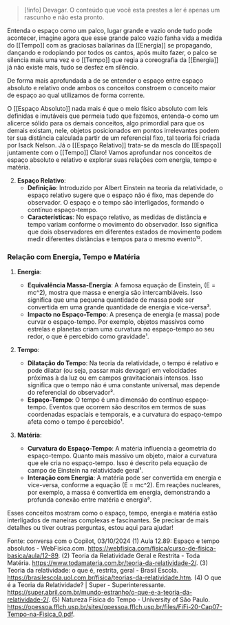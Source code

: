 >[!info] Devagar.
>O conteúdo que você esta prestes a ler é apenas um rascunho e não esta pronto.


Entenda o espaço como um palco, lugar grande e vazio onde tudo pode acontecer, imagine agora que esse grande palco vazio fanha vida a medida do [[Tempo]] com as graciosas bailarinas da [[Energia]] se propagando, dançando e rodopiando por todos os cantos, após muito fazer, o palco se silencia mais uma vez e o [[Tempo]] que regia a coreografia da [[Energia]] já não existe mais, tudo se desfez em silêncio.

De forma mais aprofundada a de se entender o espaço entre espaço absoluto e relativo onde ambos os conceitos constroem o conceito maior de espaço ao qual utilizamos de forma corrente.

O [[Espaço Absoluto]] nada mais é que o meio físico absoluto com leis definidas e imutáveis que permeia tudo que fazemos, entenda-o como um alicerce sólido para os demais conceitos, algo primordial para que os demais existam, nele, objetos posicionados em pontos irrelevantes podem ter sua distância calculada partir de um referencial fixo, tal teoria foi criada por Isack Nelson.
Já o [[Espaço Relativo]] trata-se da mescla do [[Espaço]] juntamente com o [[Tempo]]
Claro! Vamos aprofundar nos conceitos de espaço absoluto e relativo e explorar suas relações com energia, tempo e matéria.

2. **Espaço Relativo**:
   - **Definição**: Introduzido por Albert Einstein na teoria da relatividade, o espaço relativo sugere que o espaço não é fixo, mas depende do observador. O espaço e o tempo são interligados, formando o contínuo espaço-tempo.
   - **Características**: No espaço relativo, as medidas de distância e tempo variam conforme o movimento do observador. Isso significa que dois observadores em diferentes estados de movimento podem medir diferentes distâncias e tempos para o mesmo evento¹².

### Relação com Energia, Tempo e Matéria

1. **Energia**:
   - **Equivalência Massa-Energia**: A famosa equação de Einstein, \(E = mc^2\), mostra que massa e energia são intercambiáveis. Isso significa que uma pequena quantidade de massa pode ser convertida em uma grande quantidade de energia e vice-versa³.
   - **Impacto no Espaço-Tempo**: A presença de energia (e massa) pode curvar o espaço-tempo. Por exemplo, objetos massivos como estrelas e planetas criam uma curvatura no espaço-tempo ao seu redor, o que é percebido como gravidade¹.

2. **Tempo**:
   - **Dilatação do Tempo**: Na teoria da relatividade, o tempo é relativo e pode dilatar (ou seja, passar mais devagar) em velocidades próximas à da luz ou em campos gravitacionais intensos. Isso significa que o tempo não é uma constante universal, mas depende do referencial do observador².
   - **Espaço-Tempo**: O tempo é uma dimensão do contínuo espaço-tempo. Eventos que ocorrem são descritos em termos de suas coordenadas espaciais e temporais, e a curvatura do espaço-tempo afeta como o tempo é percebido¹.

3. **Matéria**:
   - **Curvatura do Espaço-Tempo**: A matéria influencia a geometria do espaço-tempo. Quanto mais massivo um objeto, maior a curvatura que ele cria no espaço-tempo. Isso é descrito pela equação de campo de Einstein na relatividade geral¹.
   - **Interação com Energia**: A matéria pode ser convertida em energia e vice-versa, conforme a equação \(E = mc^2\). Em reações nucleares, por exemplo, a massa é convertida em energia, demonstrando a profunda conexão entre matéria e energia³.

Esses conceitos mostram como o espaço, tempo, energia e matéria estão interligados de maneiras complexas e fascinantes. Se precisar de mais detalhes ou tiver outras perguntas, estou aqui para ajudar!

Fonte: conversa com o Copilot, 03/10/2024
(1) Aula 12.89: Espaço e tempo absolutos - WebFisica.com. https://webfisica.com/fisica/curso-de-fisica-basica/aula/12-89.
(2) Teoria da Relatividade Geral e Restrita - Toda Matéria. https://www.todamateria.com.br/teoria-da-relatividade-2/.
(3) Teoria da relatividade: o que é, restrita, geral - Brasil Escola. https://brasilescola.uol.com.br/fisica/teorias-da-relatividade.htm.
(4) O que é a Teoria da Relatividade? | Super - Superinteressante. https://super.abril.com.br/mundo-estranho/o-que-e-a-teoria-da-relatividade-2/.
(5) Natureza Física do Tempo - University of São Paulo. https://opessoa.fflch.usp.br/sites/opessoa.fflch.usp.br/files/FiFi-20-Cap07-Tempo-na-Fisica_0.pdf.